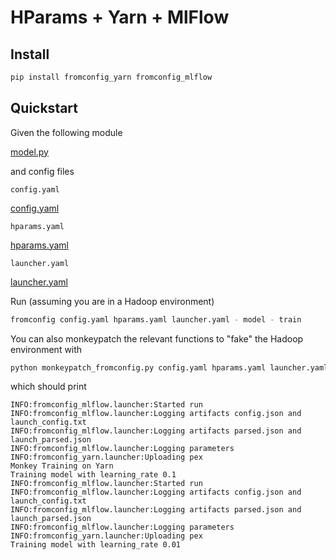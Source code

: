 # HParams + Yarn + MlFlow <!-- {docsify-ignore} -->

<a id="install"></a>
## Install

```bash
pip install fromconfig_yarn fromconfig_mlflow
```

## Quickstart

Given the following module

[model.py](model.py ':include :type=code python')

and config files

`config.yaml`

[config.yaml](config.yaml ':include :type=code yaml')

`hparams.yaml`

[hparams.yaml](hparams.yaml ':include :type=code yaml')

`launcher.yaml`

[launcher.yaml](launcher.yaml ':include :type=code yaml')

Run (assuming you are in a Hadoop environment)

```bash
fromconfig config.yaml hparams.yaml launcher.yaml - model - train
```

You can also monkeypatch the relevant functions to "fake" the Hadoop environment with

```bash
python monkeypatch_fromconfig.py config.yaml hparams.yaml launcher.yaml - model - train
```

which should print

```
INFO:fromconfig_mlflow.launcher:Started run
INFO:fromconfig_mlflow.launcher:Logging artifacts config.json and launch_config.txt
INFO:fromconfig_mlflow.launcher:Logging artifacts parsed.json and launch_parsed.json
INFO:fromconfig_mlflow.launcher:Logging parameters
INFO:fromconfig_yarn.launcher:Uploading pex
Monkey Training on Yarn
Training model with learning_rate 0.1
INFO:fromconfig_mlflow.launcher:Started run
INFO:fromconfig_mlflow.launcher:Logging artifacts config.json and launch_config.txt
INFO:fromconfig_mlflow.launcher:Logging artifacts parsed.json and launch_parsed.json
INFO:fromconfig_mlflow.launcher:Logging parameters
INFO:fromconfig_yarn.launcher:Uploading pex
Training model with learning_rate 0.01
```
